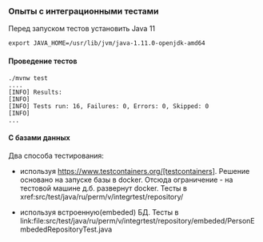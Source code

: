 ### Опыты с интеграционными тестами

Перед запуском тестов установить Java 11

```shell
export JAVA_HOME=/usr/lib/jvm/java-1.11.0-openjdk-amd64
```

#### Проведение тестов

````shell
./mvnw test
....
[INFO] Results:
[INFO] 
[INFO] Tests run: 16, Failures: 0, Errors: 0, Skipped: 0
[INFO] 
...
````

#### С базами данных

Два способа тестирования:
- используя https://www.testcontainers.org/[testcontainers]. Решение основано на запуске базы в docker. Отсюда ограничение - на тестовой машине д.б. развернут docker. Тесты в xref:src/test/java/ru/perm/v/integrtest/repository/
 
- используя встроенную(embeded) БД. Тесты в link:file:src/test/java/ru/perm/v/integrtest/repository/embeded/PersonEmbededRepositoryTest.java